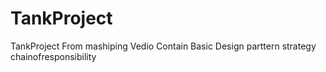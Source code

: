 # TankProject
TankProject From mashiping Vedio
Contain Basic Design parttern 
strategy 
chainofresponsibility
